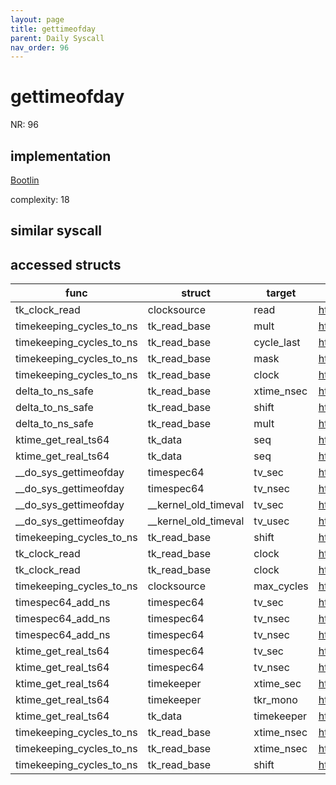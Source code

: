 ```yaml
---
layout: page
title: gettimeofday
parent: Daily Syscall
nav_order: 96
---
```

        

# gettimeofday
NR: 96

## implementation
[Bootlin](https://elixir.bootlin.com/linux/v6.14.7/source/kernel/time/time.c#L140)

complexity: 18


## similar syscall


## accessed structs

|func|struct|target|location|has_read|has_write|
|--|--|--|--|--|--|
|tk_clock_read|clocksource|read|https://elixir.bootlin.com/linux/v6.14.7/source/kernel/time/timekeeping.c#L251|true|true|
|timekeeping_cycles_to_ns|tk_read_base|mult|https://elixir.bootlin.com/linux/v6.14.7/source/kernel/time/timekeeping.c#L355|true|true|
|timekeeping_cycles_to_ns|tk_read_base|cycle_last|https://elixir.bootlin.com/linux/v6.14.7/source/kernel/time/timekeeping.c#L337|true|true|
|timekeeping_cycles_to_ns|tk_read_base|mask|https://elixir.bootlin.com/linux/v6.14.7/source/kernel/time/timekeeping.c#L337|true|true|
|timekeeping_cycles_to_ns|tk_read_base|clock|https://elixir.bootlin.com/linux/v6.14.7/source/kernel/time/timekeeping.c#L343|true|true|
|delta_to_ns_safe|tk_read_base|xtime_nsec|https://elixir.bootlin.com/linux/v6.14.7/source/kernel/time/timekeeping.c#L331|true|true|
|delta_to_ns_safe|tk_read_base|shift|https://elixir.bootlin.com/linux/v6.14.7/source/kernel/time/timekeeping.c#L331|true|true|
|delta_to_ns_safe|tk_read_base|mult|https://elixir.bootlin.com/linux/v6.14.7/source/kernel/time/timekeeping.c#L331|true|true|
|ktime_get_real_ts64|tk_data|seq|https://elixir.bootlin.com/linux/v6.14.7/source/kernel/time/timekeeping.c#L759|false|false|
|ktime_get_real_ts64|tk_data|seq|https://elixir.bootlin.com/linux/v6.14.7/source/kernel/time/timekeeping.c#L754|false|false|
|__do_sys_gettimeofday|timespec64|tv_sec|https://elixir.bootlin.com/linux/v6.14.7/source/kernel/time/time.c#L147|true|true|
|__do_sys_gettimeofday|timespec64|tv_nsec|https://elixir.bootlin.com/linux/v6.14.7/source/kernel/time/time.c#L148|true|true|
|__do_sys_gettimeofday|__kernel_old_timeval|tv_sec|https://elixir.bootlin.com/linux/v6.14.7/source/kernel/time/time.c#L147|false|false|
|__do_sys_gettimeofday|__kernel_old_timeval|tv_usec|https://elixir.bootlin.com/linux/v6.14.7/source/kernel/time/time.c#L148|false|false|
|timekeeping_cycles_to_ns|tk_read_base|shift|https://elixir.bootlin.com/linux/v6.14.7/source/kernel/time/timekeeping.c#L355|true|true|
|tk_clock_read|tk_read_base|clock|https://elixir.bootlin.com/linux/v6.14.7/source/kernel/time/timekeeping.c#L249|false|false|
|tk_clock_read|tk_read_base|clock|https://elixir.bootlin.com/linux/v6.14.7/source/kernel/time/timekeeping.c#L249|true|true|
|timekeeping_cycles_to_ns|clocksource|max_cycles|https://elixir.bootlin.com/linux/v6.14.7/source/kernel/time/timekeeping.c#L343|true|true|
|timespec64_add_ns|timespec64|tv_sec|https://elixir.bootlin.com/linux/v6.14.7/source/include/linux/time64.h#L165|true|true|
|timespec64_add_ns|timespec64|tv_nsec|https://elixir.bootlin.com/linux/v6.14.7/source/include/linux/time64.h#L166|false|false|
|timespec64_add_ns|timespec64|tv_nsec|https://elixir.bootlin.com/linux/v6.14.7/source/include/linux/time64.h#L165|true|true|
|ktime_get_real_ts64|timespec64|tv_sec|https://elixir.bootlin.com/linux/v6.14.7/source/kernel/time/timekeeping.c#L756|false|false|
|ktime_get_real_ts64|timespec64|tv_nsec|https://elixir.bootlin.com/linux/v6.14.7/source/kernel/time/timekeeping.c#L761|false|false|
|ktime_get_real_ts64|timekeeper|xtime_sec|https://elixir.bootlin.com/linux/v6.14.7/source/kernel/time/timekeeping.c#L756|true|true|
|ktime_get_real_ts64|timekeeper|tkr_mono|https://elixir.bootlin.com/linux/v6.14.7/source/kernel/time/timekeeping.c#L757|false|false|
|ktime_get_real_ts64|tk_data|timekeeper|https://elixir.bootlin.com/linux/v6.14.7/source/kernel/time/timekeeping.c#L747|false|false|
|timekeeping_cycles_to_ns|tk_read_base|xtime_nsec|https://elixir.bootlin.com/linux/v6.14.7/source/kernel/time/timekeeping.c#L350|true|true|
|timekeeping_cycles_to_ns|tk_read_base|xtime_nsec|https://elixir.bootlin.com/linux/v6.14.7/source/kernel/time/timekeeping.c#L355|true|true|
|timekeeping_cycles_to_ns|tk_read_base|shift|https://elixir.bootlin.com/linux/v6.14.7/source/kernel/time/timekeeping.c#L350|true|true|
